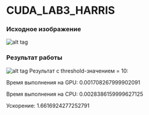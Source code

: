 # CUDA_LAB3_HARRIS
### Исходное изображение
![alt tag](https://github.com/ArtemB98/CUDA_LAB3_HARRIS/input.png "Исходное изображение")​

### Результат работы
![alt tag](https://github.com/ArtemB98/CUDA_LAB3_HARRIS/output.png "Результат работы")​
Результат c threshold-значением = 10:

Время выполнения на GPU:  0.001708267999902091

Время выполнения на CPU:  0.0028386159999627125

Ускорение:  1.6616924277252791
